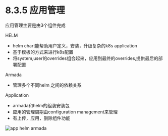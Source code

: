 # 8.3.5 应用管理

应用管理主要是由3个组件完成

HELM

* helm chart能帮助用户定义，安装，升级复杂的k8s application
* 基于模板的方式来进行k8s配置
* 将system,user的overrides组合起来，应用到最终的overrides,提供最后的部署配置

Armada

* 管理多个不同helm 之间的依赖关系

Application

* armada和helm的组装安装包
* 应用的管理周期由configuration management来管理
* 有上传，应用，删除组件功能

![app helm armada](C:\Users\going\Desktop\edge-book\8.starlingx\image\app-helm-armada.png)